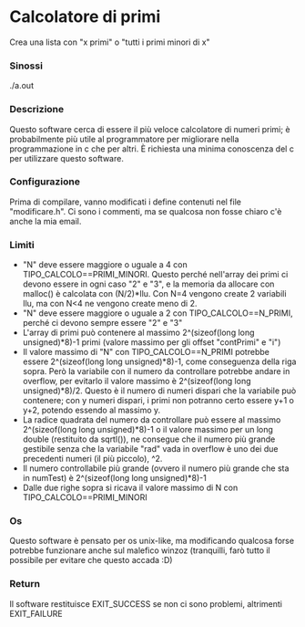 # Calcolatore di primi

Crea una lista con "x primi" o "tutti i primi minori di x"

### Sinossi

./a.out

### Descrizione

Questo software cerca di essere il più veloce calcolatore di numeri primi; è probabilmente più utile al programmatore per migliorare nella programmazione in c che per altri. È richiesta una minima conoscenza del c per utilizzare questo software.

### Configurazione

Prima di compilare, vanno modificati i define contenuti nel file "modificare.h". Ci sono i commenti, ma se qualcosa non fosse chiaro c'è anche la mia email.

### Limiti

 * "N" deve essere maggiore o uguale a 4 con TIPO_CALCOLO==PRIMI_MINORI. Questo perché nell'array dei primi ci devono essere in ogni caso "2" e "3", e la memoria da allocare con malloc() è calcolata con (N/2)*llu. Con N=4 vengono create 2 variabili llu, ma con N<4 ne vengono create meno di 2.
 * "N" deve essere maggiore o uguale a 2 con TIPO_CALCOLO==N_PRIMI, perché ci devono sempre essere "2" e "3"
 * L'array di primi può contenere al massimo 2^(sizeof(long long unsigned)*8)-1 primi (valore massimo per gli offset "contPrimi" e "i")
 * Il valore massimo di "N" con TIPO_CALCOLO==N_PRIMI potrebbe essere 2^(sizeof(long long unsigned)*8)-1, come conseguenza della riga sopra. Però la variabile con il numero da controllare potrebbe andare in overflow, per evitarlo il valore massimo è 2^(sizeof(long long unsigned)*8)/2. Questo è il numero di numeri dispari che la variabile può contenere; con y numeri dispari, i primi non potranno certo essere y+1 o y+2, potendo essendo al massimo y.
 * La radice quadrata del numero da controllare può essere al massimo 2^(sizeof(long long unsigned)*8)-1 o il valore massimo per un long double (restituito da sqrtl()), ne consegue che il numero più grande gestibile senza che la variabile "rad" vada in overflow è uno dei due precedenti numeri (il più piccolo), ^2.
 * Il numero controllabile più grande (ovvero il numero più grande che sta in numTest) è 2^(sizeof(long long unsigned)*8)-1
 * Dalle due righe sopra si ricava il valore massimo di N con TIPO_CALCOLO==PRIMI_MINORI

### Os

Questo software è pensato per os unix-like, ma modificando qualcosa forse potrebbe funzionare anche sul malefico winzoz (tranquilli, farò tutto il possibile per evitare che questo accada :D)

### Return

Il software restituisce EXIT_SUCCESS se non ci sono problemi, altrimenti EXIT_FAILURE


 
